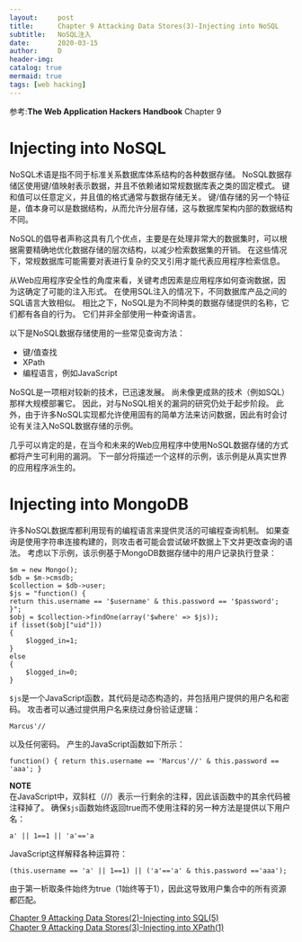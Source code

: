 ```yaml
---
layout:     post
title:      Chapter 9 Attacking Data Stores(3)-Injecting into NoSQL
subtitle:   NoSQL注入
date:       2020-03-15
author:     D
header-img: 
catalog: true
mermaid: true
tags: [web hacking]
---
```


参考:**The Web Application Hackers Handbook** Chapter 9

# Injecting into NoSQL

NoSQL术语是指不同于标准关系数据库体系结构的各种数据存储。 NoSQL数据存储区使用键/值映射表示数据，并且不依赖诸如常规数据库表之类的固定模式。 键和值可以任意定义，并且值的格式通常与数据存储无关。 键/值存储的另一个特征是，值本身可以是数据结构，从而允许分层存储，这与数据库架构内部的数据结构不同。

NoSQL的倡导者声称这具有几个优点，主要是在处理非常大的数据集时，可以根据需要精确地优化数据存储的层次结构，以减少检索数据集的开销。 在这些情况下，常规数据库可能需要对表进行复杂的交叉引用才能代表应用程序检索信息。

从Web应用程序安全性的角度来看，关键考虑因素是应用程序如何查询数据，因为这确定了可能的注入形式。 在使用SQL注入的情况下，不同数据库产品之间的SQL语言大致相似。 相比之下，NoSQL是为不同种类的数据存储提供的名称，它们都有各自的行为。 它们并非全部使用一种查询语言。

以下是NoSQL数据存储使用的一些常见查询方法：
- 键/值查找
- XPath
- 编程语言，例如JavaScript

NoSQL是一项相对较新的技术，已迅速发展。 尚未像更成熟的技术（例如SQL）那样大规模部署它。 因此，对与NoSQL相关的漏洞的研究仍处于起步阶段。 此外，由于许多NoSQL实现都允许使用固有的简单方法来访问数据，因此有时会讨论有关注入NoSQL数据存储的示例。

几乎可以肯定的是，在当今和未来的Web应用程序中使用NoSQL数据存储的方式都将产生可利用的漏洞。 下一部分将描述一个这样的示例，该示例是从真实世界的应用程序派生的。

# Injecting into MongoDB

许多NoSQL数据库都利用现有的编程语言来提供灵活的可编程查询机制。 如果查询是使用字符串连接构建的，则攻击者可能会尝试破坏数据上下文并更改查询的语法。 考虑以下示例，该示例基于MongoDB数据存储中的用户记录执行登录：
```
$m = new Mongo();
$db = $m->cmsdb;
$collection = $db->user;
$js = "function() {
return this.username == '$username' & this.password == '$password'; }";
$obj = $collection->findOne(array('$where' => $js));
if (isset($obj["uid"]))
{
	$logged_in=1;
}
else
{
	$logged_in=0;
}
```
`$js`是一个JavaScript函数，其代码是动态构造的，并包括用户提供的用户名和密码。 攻击者可以通过提供用户名来绕过身份验证逻辑：
```
Marcus'//
```
以及任何密码。 产生的JavaScript函数如下所示：
```
function() { return this.username == 'Marcus'//' & this.password == 'aaa'; }
```
**NOTE**<br>
在JavaScript中，双斜杠（//）表示一行剩余的注释，因此该函数中的其余代码被注释掉了。
确保`$js`函数始终返回true而不使用注释的另一种方法是提供以下用户名：
```
a' || 1==1 || 'a'=='a
```
JavaScript这样解释各种运算符：
```
(this.username == 'a' || 1==1) || ('a'=='a' & this.password =='aaa');
```
由于第一析取条件始终为true（1始终等于1），因此这导致用户集合中的所有资源都匹配。


[Chapter 9 Attacking Data Stores(2)-Injecting into SQL(5)](https://dm116.github.io/2020/03/15/attacking-data-stores_2_5/)<br>
[Chapter 9 Attacking Data Stores(3)-Injecting into XPath(1)](https://dm116.github.io/2020/03/16/attacking-data-stores_4_1/)<br>
